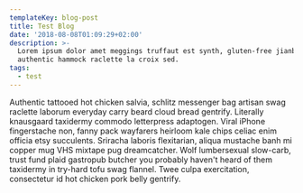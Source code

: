 ```yaml
---
templateKey: blog-post
title: Test Blog
date: '2018-08-08T01:09:29+02:00'
description: >-
  Lorem ipsum dolor amet meggings truffaut est synth, gluten-free jianbing
  authentic hammock raclette la croix sed. 
tags:
  - test
---
```

Authentic tattooed hot chicken salvia, schlitz messenger bag artisan swag raclette laborum everyday carry beard cloud bread gentrify. Literally knausgaard taxidermy commodo letterpress adaptogen. Viral iPhone fingerstache non, fanny pack wayfarers heirloom kale chips celiac enim officia etsy succulents. Sriracha laboris flexitarian, aliqua mustache banh mi copper mug VHS mixtape pug dreamcatcher. Wolf lumbersexual slow-carb, trust fund plaid gastropub butcher you probably haven't heard of them taxidermy in try-hard tofu swag flannel. Twee culpa exercitation, consectetur id hot chicken pork belly gentrify.
